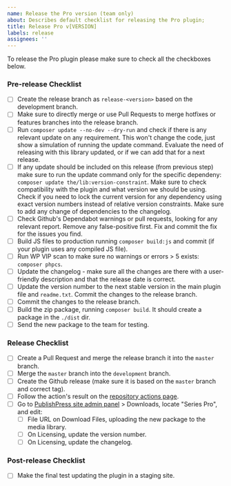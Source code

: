 ```yaml
---
name: Release the Pro version (team only)
about: Describes default checklist for releasing the Pro plugin;
title: Release Pro v[VERSION]
labels: release
assignees: ''
---
```


To release the Pro plugin please make sure to check all the checkboxes below.

### Pre-release Checklist

- [ ] Create the release branch as `release-<version>` based on the development branch.
- [ ] Make sure to directly merge or use Pull Requests to merge hotfixes or features branches into the release branch.
- [ ] Run `composer update --no-dev --dry-run` and check if there is any relevant update on any requirement. This won't change the code, just show a simulation of running the update command. Evaluate the need of releasing with this library updated, or if we can add that for a next release.
- [ ] If any update should be included on this release (from previous step) make sure to run the update command only for the specific dependeny: `composer update the/lib:version-constraint`. Make sure to check compatibility with the plugin and what version we should be using. Check if you need to lock the current version for any dependency using exact version numbers instead of relative version constraints. Make sure to add any change of dependencies to the changelog.
- [ ] Check Github's Dependabot warnings or pull requests, looking for any relevant report. Remove any false-positive first. Fix and commit the fix for the issues you find.
- [ ] Build JS files to production running `composer build:js` and commit (if your plugin uses any compiled JS file).
- [ ] Run WP VIP scan to make sure no warnings or errors > 5 exists: `composer phpcs`.
- [ ] Update the changelog - make sure all the changes are there with a user-friendly description and that the release date is correct.
- [ ] Update the version number to the next stable version in the main plugin file and `readme.txt`. Commit the changes to the release branch.
- [ ] Commit the changes to the release branch.
- [ ] Build the zip package, running `composer build`. It should create a package in the `./dist` dir.
- [ ] Send the new package to the team for testing.

### Release Checklist

- [ ] Create a Pull Request and merge the release branch it into the `master` branch.
- [ ] Merge the `master` branch into the `development` branch.
- [ ] Create the Github release (make sure it is based on the `master` branch and correct tag).
- [ ] Follow the action's result on the [repository actions page](https://github.com/publishpress/publishpress-series-pro/actions).
- [ ] Go to [PublishPress site admin panel](https://publishpress.com/wp-admin) > Downloads, locate "Series Pro", and edit:
  - [ ] File URL on Download Files, uploading the new package to the media library.
  - [ ] On Licensing, update the version number.
  - [ ] On Licensing, update the changelog.

### Post-release Checklist

- [ ] Make the final test updating the plugin in a staging site.
